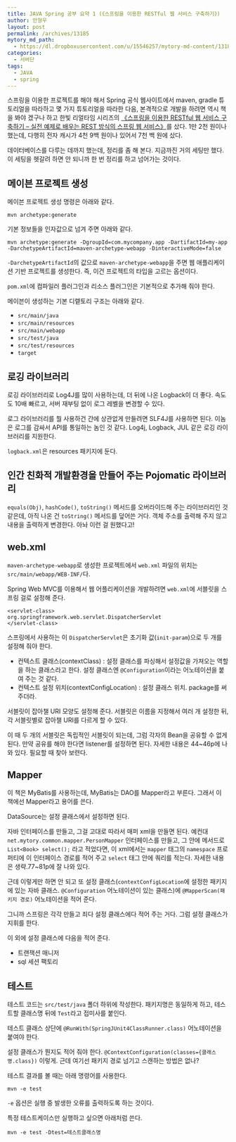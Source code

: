 ```yaml
---
title: JAVA Spring 공부 요약 1 (《스프링을 이용한 RESTful 웹 서비스 구축하기》)
author: 안형우
layout: post
permalink: /archives/13185
mytory_md_path:
  - https://dl.dropboxusercontent.com/u/15546257/mytory-md-content/13185-spring-study.md
categories:
  - 서버단
tags:
  - JAVA
  - spring
---
```

스프링을 이용한 프로젝트를 해야 해서 Spring 공식 웹사이트에서 maven, gradle 튜토리얼을 따라하고 몇 가지 튜토리얼을 따라한 다음, 본격적으로 개발을 하려면 역시 책을 봐야 겠구나 하고 한빛 리얼타임 시리즈의 [《스프링을 이용한 RESTful 웹 서비스 구축하기 &#8211; 실전 예제로 배우는 REST 방식의 스프링 웹 서비스》][1]를 샀다. 1만 2천 원이나 했는데, 다행히 전자 캐시가 4천 9백 원이나 있어서 7천 백 원에 샀다.

데이터베이스를 다루는 데까지 했는데, 정리를 좀 해 본다. 지금까진 거의 세팅만 했다. 이 세팅을 헷갈려 하면 안 되니까 한 번 정리를 하고 넘어가는 것이다.

## 메이븐 프로젝트 생성

메이븐 프로젝트 생성 명령은 아래와 같다.

    mvn archetype:generate
    

기본 정보들을 인자값으로 넘겨 주면 아래와 같다.

    mvn archetype:generate -DgroupId=com.mycompany.app -DartifactId=my-app -DarchetypeArtifactId=maven-archetype-webapp -DinteractiveMode=false
    

`-DarchetypeArtifactId`의 값으로 `maven-archetype-webapp`을 주면 웹 애플리케이션 기반 프로젝트를 생성한다. 즉, 이건 프로젝트의 타입을 고르는 옵션이다.

`pom.xml`에 컴파일러 플러그인과 리소스 플러그인은 기본적으로 추가해 줘야 한다.

메이븐이 생성하는 기본 디렡토리 구조는 아래와 같다.

*   `src/main/java`
*   `src/main/resources`
*   `src/main/webapp`
*   `src/test/java`
*   `src/test/resources`
*   `target`

## 로깅 라이브러리

로깅 라이브러리로 Log4J를 많이 사용하는데, 더 뒤에 나온 Logback이 더 좋다. 속도도 10배 빠르고, 서버 재부팅 없이 로그 레벨을 변경할 수 있다.

로그 라이브러리를 뭘 사용하건 간에 상관없게 만들려면 SLF4J를 사용하면 된다. 이놈은 로그를 감싸서 API를 통일하는 놈인 것 같다. Log4j, Logback, JUL 같은 로깅 라이브러리를 지원한다.

`logback.xml`은 resources 패키지에 둔다.

## 인간 친화적 개발환경을 만들어 주는 Pojomatic 라이브러리

`equals(Obj)`, `hashCode()`, `toString()` 메서드를 오버라이드해 주는 라이브러리인 것 같은데, 아직 나온 건 `toString()` 메서드를 덮어쓴 거다. 객체 주소를 출력해 주지 않고 내용을 출력하게 변경한다. 아놔 이런 걸 원했다고!

## web.xml

`maven-archetype-webapp`로 생성한 프로젝트에서 `web.xml` 파일의 위치는 `src/main/webapp/WEB-INF/`다.

Spring Web MVC를 이용해서 웹 어플리케이션을 개발하려면 `web.xml`에 서블릿을 스프링 걸로 설정해 준다.

    <servlet-class>
    org.springframework.web.servlet.DispatcherServlet
    </servlet-class>
    

스프링에서 사용하는 이 `DispatcherServlet`은 초기화 값(`init-param`)으로 두 개를 설정해 줘야 한다.

*   컨텍스트 클래스(contextClass) : 설정 클래스를 파싱해서 설정값을 가져오는 역할을 하는 클래스라고 한다. 설정 클래스엔 `@Configuration`이라는 어노테이션을 붙여 주는 것 같다.
*   컨텍스트 설정 위치(contextConfigLocation) : 설정 클래스 위치. package를 써 주더라.

서블릿이 잡아챌 URI 모양도 설정해 준다. 서블릿은 이름을 지정해서 여러 개 설정한 뒤, 각 서블릿별로 잡아챌 URI를 다르게 할 수 있다.

이 때 두 개의 서블릿은 독립적인 서블릿이 되는데, 그럼 각자의 Bean을 공유할 수 없게 된다. 만약 공유를 해야 한다면 listener를 설정하면 된다. 자세한 내용은 44~46p에 나와 있다. 필요할 때 찾아 보련다.

## Mapper

이 책은 MyBatis를 사용하는데, MyBatis는 DAO를 Mapper라고 부른다. 그래서 이 책에선 Mapper라고 용어를 쓴다.

DataSource는 설정 클래스에서 설정하면 된다.

자바 인터페이스를 만들고, 그걸 고대로 따라서 매퍼 xml을 만들면 된다. 예컨대 `net.mytory.common.mapper.PersonMapper` 인터페이스를 만들고, 그 안에 메서드로 `List<Book> select();` 라고 적었다면, 이 xml에서는 `mapper` 태그의 `namespace` 프로퍼티에 이 인터페이스 경로를 적어 주고 `select` 태그 안에 쿼리를 적는다. 자세한 내용은 생략.77~81p에 잘 나와 있다.

근데 이렇게만 하면 안 되고 또 설정 클래스(`contextConfigLocation`에 설정한 패키지에 있는 자바 클래스. `@Configuration` 어노테이션이 있는 클래스)에 `@MapperScan(패키지 경로)` 어노테이션을 적어 준다.

그니까 스프링은 각각 만들고 죄다 설정 클래스에다 적어 주는 거다. 그럼 설정 클래스가 지휘를 한다.

이 외에 설정 클래스에 다음을 적어 준다.

*   트랜잭션 매니저
*   sql 세션 팩토리

## 테스트

테스트 코드는 `src/test/java` 폴더 하위에 작성한다. 패키지명은 동일하게 하고, 테스트할 클래스명 뒤에 `Test`라고 접미사를 붙인다.

테스트 클래스 상단에 `@RunWith(SpringJUnit4ClassRunner.class)` 어노테이션을 붙여야 한다.

설정 클래스가 뭔지도 적어 줘야 한다. `@ContextConfiguration(classes={클래스명.class})` 이렇게. 근데 여기선 패키지 경로 넘기고 스캔하는 방법은 없나?

테스트 결과를 볼 때는 아래 명령어를 사용한다.

    mvn -e test
    

`-e` 옵션은 실행 중 발생한 오류를 출력하도록 하는 것이다.

특정 테스트케이스만 실행하고 싶으면 아래처럼 쓴다.

    mvn -e test -Dtest=테스트클래스명

 [1]: http://www.hanbit.co.kr/ebook/look.html?isbn=9788968486890